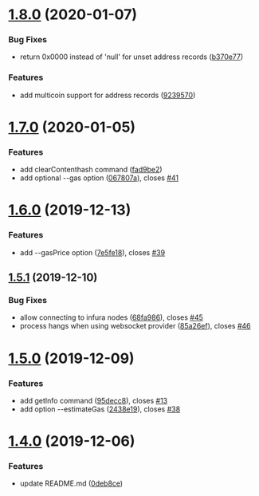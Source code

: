 # [1.8.0](https://github.com/TripleSpeeder/ens-updater/compare/v1.7.0...v1.8.0) (2020-01-07)


### Bug Fixes

* return 0x0000 instead of 'null' for unset address records ([b370e77](https://github.com/TripleSpeeder/ens-updater/commit/b370e770039b6864f1e65f336236d0fd5fc229be))


### Features

* add multicoin support for address records ([9239570](https://github.com/TripleSpeeder/ens-updater/commit/9239570826379108048e939d2838d5113c56c4f8))

# [1.7.0](https://github.com/TripleSpeeder/ens-updater/compare/v1.6.0...v1.7.0) (2020-01-05)


### Features

* add clearContenthash command ([fad9be2](https://github.com/TripleSpeeder/ens-updater/commit/fad9be214304dc314fc93df4d61bc7d55a190baa))
* add optional --gas option ([067807a](https://github.com/TripleSpeeder/ens-updater/commit/067807a3cc5fdc425ec59b8f0c6bad54da326f0a)), closes [#41](https://github.com/TripleSpeeder/ens-updater/issues/41)

# [1.6.0](https://github.com/TripleSpeeder/ens-updater/compare/v1.5.1...v1.6.0) (2019-12-13)


### Features

* add --gasPrice option ([7e5fe18](https://github.com/TripleSpeeder/ens-updater/commit/7e5fe18f4e66d244f829bfe5bd9b80c0e34e6b99)), closes [#39](https://github.com/TripleSpeeder/ens-updater/issues/39)

## [1.5.1](https://github.com/TripleSpeeder/ens-updater/compare/v1.5.0...v1.5.1) (2019-12-10)


### Bug Fixes

* allow connecting to infura nodes ([68fa986](https://github.com/TripleSpeeder/ens-updater/commit/68fa986d9df75064da1f5dc1b7a12c6a4357bdff)), closes [#45](https://github.com/TripleSpeeder/ens-updater/issues/45)
* process hangs when using websocket provider ([85a26ef](https://github.com/TripleSpeeder/ens-updater/commit/85a26ef7da36e0a86a20f47e228147d04d7aeff5)), closes [#46](https://github.com/TripleSpeeder/ens-updater/issues/46)

# [1.5.0](https://github.com/TripleSpeeder/ens-updater/compare/v1.4.0...v1.5.0) (2019-12-09)


### Features

* add getInfo command ([95decc8](https://github.com/TripleSpeeder/ens-updater/commit/95decc805609d58921f0092ec586e69dad95d11d)), closes [#13](https://github.com/TripleSpeeder/ens-updater/issues/13)
* add option --estimateGas ([2438e19](https://github.com/TripleSpeeder/ens-updater/commit/2438e190a5758d1dc0b19b2914a8a93b425f8158)), closes [#38](https://github.com/TripleSpeeder/ens-updater/issues/38)

# [1.4.0](https://github.com/TripleSpeeder/ens-updater/compare/v1.3.2...v1.4.0) (2019-12-06)


### Features

* update README.md ([0deb8ce](https://github.com/TripleSpeeder/ens-updater/commit/0deb8ce3ef4711665cbcaa2e7c75e703c339d003))
